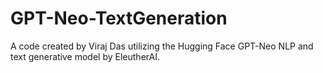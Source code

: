# GPT-Neo-TextGeneration
A code created by Viraj Das utilizing the Hugging Face GPT-Neo NLP and text generative model by EleutherAI.
